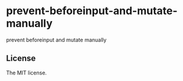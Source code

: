 # prevent-beforeinput-and-mutate-manually

prevent beforeinput and mutate manually

## License

The MIT license.
